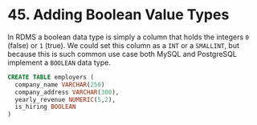# 45. Adding Boolean Value Types

In RDMS a boolean data type is simply a column that holds the integers `0` (false) or `1` (true). We could set this column as a `INT` or a `SMALLINT`, but because this is such common use case both MySQL and PostgreSQL implement a `BOOLEAN` data type.

```sql
CREATE TABLE employers (
  company_name VARCHAR(250)
  company_address VARCHAR(300),
  yearly_revenue NUMERIC(5,2),
  is_hiring BOOLEAN
)
```

